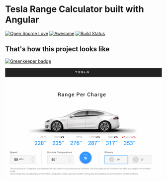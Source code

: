 # Tesla Range Calculator built with Angular

[![Open Source Love](https://badges.frapsoft.com/os/v1/open-source.png?v=103)](https://github.com/ellerbrock/open-source-badges/)
[![Awesome](https://cdn.rawgit.com/sindresorhus/awesome/d7305f38d29fed78fa85652e3a63e154dd8e8829/media/badge.svg)](https://github.com/Humadroid/Tesla-Range-Calculator)
[![Build Status](https://travis-ci.org/Humadroid/Angular-Express-Quickstart.svg?branch=master)](https://travis-ci.org/Humadroid/angular-tesla-range-calculator)

## That's how this project looks like

[![Greenkeeper badge](https://badges.greenkeeper.io/Humadroid/Tesla-Range-Calculator.svg)](https://greenkeeper.io/)

[![Tesla Range Calculator](src/assets/final.gif "Tesla Range Calculator App working Demo")](https://tesla-range-calculator.firebaseapp.com/)

